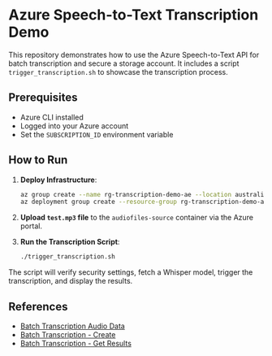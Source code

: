 # Azure Speech-to-Text Transcription Demo

This repository demonstrates how to use the Azure Speech-to-Text API for batch transcription and secure a storage account. It includes a script `trigger_transcription.sh` to showcase the transcription process.

## Prerequisites

- Azure CLI installed
- Logged into your Azure account
- Set the `SUBSCRIPTION_ID` environment variable

## How to Run

1. **Deploy Infrastructure**:
    ```sh
    az group create --name rg-transcription-demo-ae --location australiaeast
    az deployment group create --resource-group rg-transcription-demo-ae --template-file main.bicep
    ```

2. **Upload `test.mp3` file** to the `audiofiles-source` container via the Azure portal.

3. **Run the Transcription Script**:
    ```sh
    ./trigger_transcription.sh
    ```

The script will verify security settings, fetch a Whisper model, trigger the transcription, and display the results.

## References
- [Batch Transcription Audio Data](https://learn.microsoft.com/en-us/azure/ai-services/speech-service/batch-transcription-audio-data?tabs=portal)
- [Batch Transcription - Create](https://learn.microsoft.com/en-us/azure/ai-services/speech-service/batch-transcription-create?pivots=rest-api)
- [Batch Transcription - Get Results](https://learn.microsoft.com/en-us/azure/ai-services/speech-service/batch-transcription-get?pivots=rest-api)